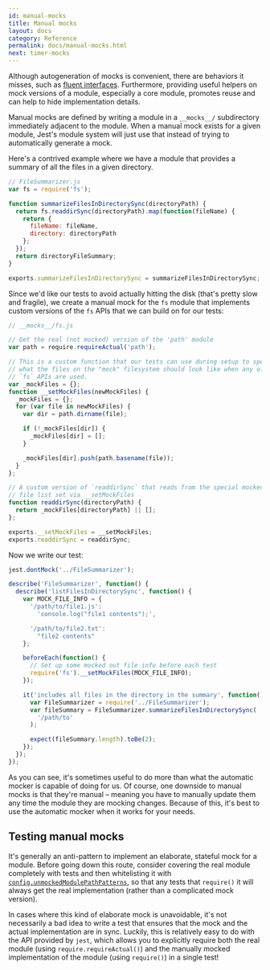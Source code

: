 ```yaml
---
id: manual-mocks
title: Manual mocks
layout: docs
category: Reference
permalink: docs/manual-mocks.html
next: timer-mocks
---
```


Although autogeneration of mocks is convenient, there are behaviors it misses, such as [fluent interfaces](http://martinfowler.com/bliki/FluentInterface.html). Furthermore, providing useful helpers on mock versions of a module, especially a core module, promotes reuse and can help to hide implementation details.

Manual mocks are defined by writing a module in a `__mocks__/` subdirectory immediately adjacent to the module. When a manual mock exists for a given module, Jest's module system will just use that instead of trying to automatically generate a mock.

Here's a contrived example where we have a module that provides a summary of all the files in a given directory.

```javascript
// FileSummarizer.js
var fs = require('fs');

function summarizeFilesInDirectorySync(directoryPath) {
  return fs.readdirSync(directoryPath).map(function(fileName) {
    return {
      fileName: fileName,
      directory: directoryPath
    };
  });
  return directoryFileSummary;
}

exports.summarizeFilesInDirectorySync = summarizeFilesInDirectorySync;
```

Since we'd like our tests to avoid actually hitting the disk (that's pretty slow and fragile), we create a manual mock for the `fs` module that implements custom versions of the `fs` APIs that we can build on for our tests:

```javascript
// __mocks__/fs.js

// Get the real (not mocked) version of the 'path' module
var path = require.requireActual('path');

// This is a custom function that our tests can use during setup to specify
// what the files on the "mock" filesystem should look like when any of the
// `fs` APIs are used.
var _mockFiles = {};
function __setMockFiles(newMockFiles) {
  _mockFiles = {};
  for (var file in newMockFiles) {
    var dir = path.dirname(file);

    if (!_mockFiles[dir]) {
      _mockFiles[dir] = [];
    }

    _mockFiles[dir].push(path.basename(file));
  }
};

// A custom version of `readdirSync` that reads from the special mocked out
// file list set via __setMockFiles
function readdirSync(directoryPath) {
  return _mockFiles[directoryPath] || [];
};

exports.__setMockFiles = __setMockFiles;
exports.readdirSync = readdirSync;
```

Now we write our test:

```javascript
jest.dontMock('../FileSummarizer');

describe('FileSummarizer', function() {
  describe('listFilesInDirectorySync', function() {
    var MOCK_FILE_INFO = {
      '/path/to/file1.js':
        'console.log("file1 contents");',

      '/path/to/file2.txt':
        "file2 contents"
    };

    beforeEach(function() {
      // Set up some mocked out file info before each test
      require('fs').__setMockFiles(MOCK_FILE_INFO);
    });

    it('includes all files in the directory in the summary', function() {
      var FileSummarizer = require('../FileSummarizer');
      var fileSummary = FileSummarizer.summarizeFilesInDirectorySync(
        '/path/to'
      );

      expect(fileSummary.length).toBe(2);
    });
  });
});
```

As you can see, it's sometimes useful to do more than what the automatic mocker is capable of doing for us. Of course, one downside to manual mocks is that they're manual – meaning you have to manually update them any time the module they are mocking changes. Because of this, it's best to use the automatic mocker when it works for your needs.


Testing manual mocks
-------------

It's generally an anti-pattern to implement an elaborate, stateful mock for a module. Before going down this route, consider covering the real module completely with tests and then whitelisting it with [`config.unmockedModulePathPatterns`](/jest/docs/api.html#config-unmockedmodulepathpatterns-array-string), so that any tests that `require()` it will always get the real implementation (rather than a complicated mock version).

In cases where this kind of elaborate mock is unavoidable, it's not necessarily a bad idea to write a test that ensures that the mock and the actual implementation are in sync. Luckily, this is relatively easy to do with the API provided by `jest`, which allows you to explicitly require both the real module (using `require.requireActual()`) and the manually mocked implementation of the module (using `require()`) in a single test!
